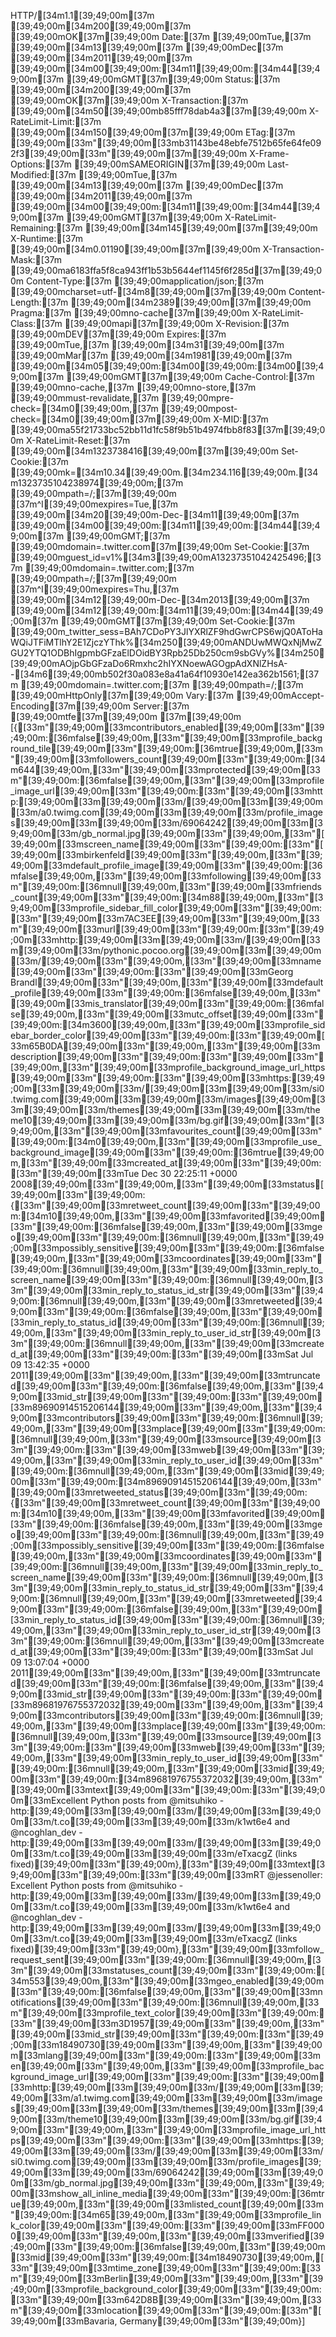 HTTP/[34m1.1[39;49;00m[37m [39;49;00m[34m200[39;49;00m[37m [39;49;00mOK[37m[39;49;00m
Date:[37m [39;49;00mTue,[37m [39;49;00m[34m13[39;49;00m[37m [39;49;00mDec[37m [39;49;00m[34m2011[39;49;00m[37m [39;49;00m[34m00[39;49;00m:[34m11[39;49;00m:[34m44[39;49;00m[37m [39;49;00mGMT[37m[39;49;00m
Status:[37m [39;49;00m[34m200[39;49;00m[37m [39;49;00mOK[37m[39;49;00m
X-Transaction:[37m [39;49;00m[34m50[39;49;00mb85fff78dab4a3[37m[39;49;00m
X-RateLimit-Limit:[37m [39;49;00m[34m150[39;49;00m[37m[39;49;00m
ETag:[37m [39;49;00m[33m"[39;49;00m[33mb31143be48ebfe7512b65fe64fe092f3[39;49;00m[33m"[39;49;00m[37m[39;49;00m
X-Frame-Options:[37m [39;49;00mSAMEORIGIN[37m[39;49;00m
Last-Modified:[37m [39;49;00mTue,[37m [39;49;00m[34m13[39;49;00m[37m [39;49;00mDec[37m [39;49;00m[34m2011[39;49;00m[37m [39;49;00m[34m00[39;49;00m:[34m11[39;49;00m:[34m44[39;49;00m[37m [39;49;00mGMT[37m[39;49;00m
X-RateLimit-Remaining:[37m [39;49;00m[34m145[39;49;00m[37m[39;49;00m
X-Runtime:[37m [39;49;00m[34m0.01190[39;49;00m[37m[39;49;00m
X-Transaction-Mask:[37m [39;49;00ma6183ffa5f8ca943ff1b53b5644ef1145f6f285d[37m[39;49;00m
Content-Type:[37m [39;49;00mapplication/json;[37m [39;49;00mcharset=utf-[34m8[39;49;00m[37m[39;49;00m
Content-Length:[37m [39;49;00m[34m2389[39;49;00m[37m[39;49;00m
Pragma:[37m [39;49;00mno-cache[37m[39;49;00m
X-RateLimit-Class:[37m [39;49;00mapi[37m[39;49;00m
X-Revision:[37m [39;49;00mDEV[37m[39;49;00m
Expires:[37m [39;49;00mTue,[37m [39;49;00m[34m31[39;49;00m[37m [39;49;00mMar[37m [39;49;00m[34m1981[39;49;00m[37m [39;49;00m[34m05[39;49;00m:[34m00[39;49;00m:[34m00[39;49;00m[37m [39;49;00mGMT[37m[39;49;00m
Cache-Control:[37m [39;49;00mno-cache,[37m [39;49;00mno-store,[37m [39;49;00mmust-revalidate,[37m [39;49;00mpre-check=[34m0[39;49;00m,[37m [39;49;00mpost-check=[34m0[39;49;00m[37m[39;49;00m
X-MID:[37m [39;49;00ma55f21733bc52bb11d1fc58f9b51b4974fbb8f83[37m[39;49;00m
X-RateLimit-Reset:[37m [39;49;00m[34m1323738416[39;49;00m[37m[39;49;00m
Set-Cookie:[37m [39;49;00mk=[34m10.34[39;49;00m.[34m234.116[39;49;00m.[34m1323735104238974[39;49;00m;[37m [39;49;00mpath=/;[37m[39;49;00m
[37m^I[39;49;00mexpires=Tue,[37m [39;49;00m[34m20[39;49;00m-Dec-[34m11[39;49;00m[37m [39;49;00m[34m00[39;49;00m:[34m11[39;49;00m:[34m44[39;49;00m[37m [39;49;00mGMT;[37m [39;49;00mdomain=.twitter.com[37m[39;49;00m
Set-Cookie:[37m [39;49;00mguest_id=v1%[34m3[39;49;00mA13237351042425496;[37m [39;49;00mdomain=.twitter.com;[37m [39;49;00mpath=/;[37m[39;49;00m
[37m^I[39;49;00mexpires=Thu,[37m [39;49;00m[34m12[39;49;00m-Dec-[34m2013[39;49;00m[37m [39;49;00m[34m12[39;49;00m:[34m11[39;49;00m:[34m44[39;49;00m[37m [39;49;00mGMT[37m[39;49;00m
Set-Cookie:[37m [39;49;00m_twitter_sess=BAh7CDoPY3JlYXRlZF9hdGwrCPS6wjQ0AToHaWQiJTFiMTlhY2E1ZjczYThk%[34m250[39;49;00mANDUwMWQxNjMwZGU2YTQ1ODBhIgpmbGFzaElDOidBY3Rpb25Db250cm9sbGVy%[34m250[39;49;00mAOjpGbGFzaDo6Rmxhc2hIYXNoewAGOgpAdXNlZHsA--[34m6[39;49;00mb502f30a083e8a41a64f10930e142ea362b1561;[37m [39;49;00mdomain=.twitter.com;[37m [39;49;00mpath=/;[37m [39;49;00mHttpOnly[37m[39;49;00m
Vary:[37m [39;49;00mAccept-Encoding[37m[39;49;00m
Server:[37m [39;49;00mtfe[37m[39;49;00m
[37m[39;49;00m
[{[33m"[39;49;00m[33mcontributors_enabled[39;49;00m[33m"[39;49;00m:[36mfalse[39;49;00m,[33m"[39;49;00m[33mprofile_background_tile[39;49;00m[33m"[39;49;00m:[36mtrue[39;49;00m,[33m"[39;49;00m[33mfollowers_count[39;49;00m[33m"[39;49;00m:[34m644[39;49;00m,[33m"[39;49;00m[33mprotected[39;49;00m[33m"[39;49;00m:[36mfalse[39;49;00m,[33m"[39;49;00m[33mprofile_image_url[39;49;00m[33m"[39;49;00m:[33m"[39;49;00m[33mhttp:[39;49;00m[33m\[39;49;00m[33m/[39;49;00m[33m\[39;49;00m[33m/a0.twimg.com[39;49;00m[33m\[39;49;00m[33m/profile_images[39;49;00m[33m\[39;49;00m[33m/69064242[39;49;00m[33m\[39;49;00m[33m/gb_normal.jpg[39;49;00m[33m"[39;49;00m,[33m"[39;49;00m[33mscreen_name[39;49;00m[33m"[39;49;00m:[33m"[39;49;00m[33mbirkenfeld[39;49;00m[33m"[39;49;00m,[33m"[39;49;00m[33mdefault_profile_image[39;49;00m[33m"[39;49;00m:[36mfalse[39;49;00m,[33m"[39;49;00m[33mfollowing[39;49;00m[33m"[39;49;00m:[36mnull[39;49;00m,[33m"[39;49;00m[33mfriends_count[39;49;00m[33m"[39;49;00m:[34m88[39;49;00m,[33m"[39;49;00m[33mprofile_sidebar_fill_color[39;49;00m[33m"[39;49;00m:[33m"[39;49;00m[33m7AC3EE[39;49;00m[33m"[39;49;00m,[33m"[39;49;00m[33murl[39;49;00m[33m"[39;49;00m:[33m"[39;49;00m[33mhttp:[39;49;00m[33m\[39;49;00m[33m/[39;49;00m[33m\[39;49;00m[33m/pythonic.pocoo.org[39;49;00m[33m\[39;49;00m[33m/[39;49;00m[33m"[39;49;00m,[33m"[39;49;00m[33mname[39;49;00m[33m"[39;49;00m:[33m"[39;49;00m[33mGeorg Brandl[39;49;00m[33m"[39;49;00m,[33m"[39;49;00m[33mdefault_profile[39;49;00m[33m"[39;49;00m:[36mfalse[39;49;00m,[33m"[39;49;00m[33mis_translator[39;49;00m[33m"[39;49;00m:[36mfalse[39;49;00m,[33m"[39;49;00m[33mutc_offset[39;49;00m[33m"[39;49;00m:[34m3600[39;49;00m,[33m"[39;49;00m[33mprofile_sidebar_border_color[39;49;00m[33m"[39;49;00m:[33m"[39;49;00m[33m65B0DA[39;49;00m[33m"[39;49;00m,[33m"[39;49;00m[33mdescription[39;49;00m[33m"[39;49;00m:[33m"[39;49;00m[33m"[39;49;00m,[33m"[39;49;00m[33mprofile_background_image_url_https[39;49;00m[33m"[39;49;00m:[33m"[39;49;00m[33mhttps:[39;49;00m[33m\[39;49;00m[33m/[39;49;00m[33m\[39;49;00m[33m/si0.twimg.com[39;49;00m[33m\[39;49;00m[33m/images[39;49;00m[33m\[39;49;00m[33m/themes[39;49;00m[33m\[39;49;00m[33m/theme10[39;49;00m[33m\[39;49;00m[33m/bg.gif[39;49;00m[33m"[39;49;00m,[33m"[39;49;00m[33mfavourites_count[39;49;00m[33m"[39;49;00m:[34m0[39;49;00m,[33m"[39;49;00m[33mprofile_use_background_image[39;49;00m[33m"[39;49;00m:[36mtrue[39;49;00m,[33m"[39;49;00m[33mcreated_at[39;49;00m[33m"[39;49;00m:[33m"[39;49;00m[33mTue Dec 30 22:25:11 +0000 2008[39;49;00m[33m"[39;49;00m,[33m"[39;49;00m[33mstatus[39;49;00m[33m"[39;49;00m:{[33m"[39;49;00m[33mretweet_count[39;49;00m[33m"[39;49;00m:[34m10[39;49;00m,[33m"[39;49;00m[33mfavorited[39;49;00m[33m"[39;49;00m:[36mfalse[39;49;00m,[33m"[39;49;00m[33mgeo[39;49;00m[33m"[39;49;00m:[36mnull[39;49;00m,[33m"[39;49;00m[33mpossibly_sensitive[39;49;00m[33m"[39;49;00m:[36mfalse[39;49;00m,[33m"[39;49;00m[33mcoordinates[39;49;00m[33m"[39;49;00m:[36mnull[39;49;00m,[33m"[39;49;00m[33min_reply_to_screen_name[39;49;00m[33m"[39;49;00m:[36mnull[39;49;00m,[33m"[39;49;00m[33min_reply_to_status_id_str[39;49;00m[33m"[39;49;00m:[36mnull[39;49;00m,[33m"[39;49;00m[33mretweeted[39;49;00m[33m"[39;49;00m:[36mfalse[39;49;00m,[33m"[39;49;00m[33min_reply_to_status_id[39;49;00m[33m"[39;49;00m:[36mnull[39;49;00m,[33m"[39;49;00m[33min_reply_to_user_id_str[39;49;00m[33m"[39;49;00m:[36mnull[39;49;00m,[33m"[39;49;00m[33mcreated_at[39;49;00m[33m"[39;49;00m:[33m"[39;49;00m[33mSat Jul 09 13:42:35 +0000 2011[39;49;00m[33m"[39;49;00m,[33m"[39;49;00m[33mtruncated[39;49;00m[33m"[39;49;00m:[36mfalse[39;49;00m,[33m"[39;49;00m[33mid_str[39;49;00m[33m"[39;49;00m:[33m"[39;49;00m[33m89690914515206144[39;49;00m[33m"[39;49;00m,[33m"[39;49;00m[33mcontributors[39;49;00m[33m"[39;49;00m:[36mnull[39;49;00m,[33m"[39;49;00m[33mplace[39;49;00m[33m"[39;49;00m:[36mnull[39;49;00m,[33m"[39;49;00m[33msource[39;49;00m[33m"[39;49;00m:[33m"[39;49;00m[33mweb[39;49;00m[33m"[39;49;00m,[33m"[39;49;00m[33min_reply_to_user_id[39;49;00m[33m"[39;49;00m:[36mnull[39;49;00m,[33m"[39;49;00m[33mid[39;49;00m[33m"[39;49;00m:[34m89690914515206144[39;49;00m,[33m"[39;49;00m[33mretweeted_status[39;49;00m[33m"[39;49;00m:{[33m"[39;49;00m[33mretweet_count[39;49;00m[33m"[39;49;00m:[34m10[39;49;00m,[33m"[39;49;00m[33mfavorited[39;49;00m[33m"[39;49;00m:[36mfalse[39;49;00m,[33m"[39;49;00m[33mgeo[39;49;00m[33m"[39;49;00m:[36mnull[39;49;00m,[33m"[39;49;00m[33mpossibly_sensitive[39;49;00m[33m"[39;49;00m:[36mfalse[39;49;00m,[33m"[39;49;00m[33mcoordinates[39;49;00m[33m"[39;49;00m:[36mnull[39;49;00m,[33m"[39;49;00m[33min_reply_to_screen_name[39;49;00m[33m"[39;49;00m:[36mnull[39;49;00m,[33m"[39;49;00m[33min_reply_to_status_id_str[39;49;00m[33m"[39;49;00m:[36mnull[39;49;00m,[33m"[39;49;00m[33mretweeted[39;49;00m[33m"[39;49;00m:[36mfalse[39;49;00m,[33m"[39;49;00m[33min_reply_to_status_id[39;49;00m[33m"[39;49;00m:[36mnull[39;49;00m,[33m"[39;49;00m[33min_reply_to_user_id_str[39;49;00m[33m"[39;49;00m:[36mnull[39;49;00m,[33m"[39;49;00m[33mcreated_at[39;49;00m[33m"[39;49;00m:[33m"[39;49;00m[33mSat Jul 09 13:07:04 +0000 2011[39;49;00m[33m"[39;49;00m,[33m"[39;49;00m[33mtruncated[39;49;00m[33m"[39;49;00m:[36mfalse[39;49;00m,[33m"[39;49;00m[33mid_str[39;49;00m[33m"[39;49;00m:[33m"[39;49;00m[33m89681976755372032[39;49;00m[33m"[39;49;00m,[33m"[39;49;00m[33mcontributors[39;49;00m[33m"[39;49;00m:[36mnull[39;49;00m,[33m"[39;49;00m[33mplace[39;49;00m[33m"[39;49;00m:[36mnull[39;49;00m,[33m"[39;49;00m[33msource[39;49;00m[33m"[39;49;00m:[33m"[39;49;00m[33mweb[39;49;00m[33m"[39;49;00m,[33m"[39;49;00m[33min_reply_to_user_id[39;49;00m[33m"[39;49;00m:[36mnull[39;49;00m,[33m"[39;49;00m[33mid[39;49;00m[33m"[39;49;00m:[34m89681976755372032[39;49;00m,[33m"[39;49;00m[33mtext[39;49;00m[33m"[39;49;00m:[33m"[39;49;00m[33mExcellent Python posts from @mitsuhiko - http:[39;49;00m[33m\[39;49;00m[33m/[39;49;00m[33m\[39;49;00m[33m/t.co[39;49;00m[33m\[39;49;00m[33m/k1wt6e4 and @ncoghlan_dev - http:[39;49;00m[33m\[39;49;00m[33m/[39;49;00m[33m\[39;49;00m[33m/t.co[39;49;00m[33m\[39;49;00m[33m/eTxacgZ (links fixed)[39;49;00m[33m"[39;49;00m},[33m"[39;49;00m[33mtext[39;49;00m[33m"[39;49;00m:[33m"[39;49;00m[33mRT @jessenoller: Excellent Python posts from @mitsuhiko - http:[39;49;00m[33m\[39;49;00m[33m/[39;49;00m[33m\[39;49;00m[33m/t.co[39;49;00m[33m\[39;49;00m[33m/k1wt6e4 and @ncoghlan_dev - http:[39;49;00m[33m\[39;49;00m[33m/[39;49;00m[33m\[39;49;00m[33m/t.co[39;49;00m[33m\[39;49;00m[33m/eTxacgZ (links fixed)[39;49;00m[33m"[39;49;00m},[33m"[39;49;00m[33mfollow_request_sent[39;49;00m[33m"[39;49;00m:[36mnull[39;49;00m,[33m"[39;49;00m[33mstatuses_count[39;49;00m[33m"[39;49;00m:[34m553[39;49;00m,[33m"[39;49;00m[33mgeo_enabled[39;49;00m[33m"[39;49;00m:[36mfalse[39;49;00m,[33m"[39;49;00m[33mnotifications[39;49;00m[33m"[39;49;00m:[36mnull[39;49;00m,[33m"[39;49;00m[33mprofile_text_color[39;49;00m[33m"[39;49;00m:[33m"[39;49;00m[33m3D1957[39;49;00m[33m"[39;49;00m,[33m"[39;49;00m[33mid_str[39;49;00m[33m"[39;49;00m:[33m"[39;49;00m[33m18490730[39;49;00m[33m"[39;49;00m,[33m"[39;49;00m[33mlang[39;49;00m[33m"[39;49;00m:[33m"[39;49;00m[33men[39;49;00m[33m"[39;49;00m,[33m"[39;49;00m[33mprofile_background_image_url[39;49;00m[33m"[39;49;00m:[33m"[39;49;00m[33mhttp:[39;49;00m[33m\[39;49;00m[33m/[39;49;00m[33m\[39;49;00m[33m/a1.twimg.com[39;49;00m[33m\[39;49;00m[33m/images[39;49;00m[33m\[39;49;00m[33m/themes[39;49;00m[33m\[39;49;00m[33m/theme10[39;49;00m[33m\[39;49;00m[33m/bg.gif[39;49;00m[33m"[39;49;00m,[33m"[39;49;00m[33mprofile_image_url_https[39;49;00m[33m"[39;49;00m:[33m"[39;49;00m[33mhttps:[39;49;00m[33m\[39;49;00m[33m/[39;49;00m[33m\[39;49;00m[33m/si0.twimg.com[39;49;00m[33m\[39;49;00m[33m/profile_images[39;49;00m[33m\[39;49;00m[33m/69064242[39;49;00m[33m\[39;49;00m[33m/gb_normal.jpg[39;49;00m[33m"[39;49;00m,[33m"[39;49;00m[33mshow_all_inline_media[39;49;00m[33m"[39;49;00m:[36mtrue[39;49;00m,[33m"[39;49;00m[33mlisted_count[39;49;00m[33m"[39;49;00m:[34m65[39;49;00m,[33m"[39;49;00m[33mprofile_link_color[39;49;00m[33m"[39;49;00m:[33m"[39;49;00m[33mFF0000[39;49;00m[33m"[39;49;00m,[33m"[39;49;00m[33mverified[39;49;00m[33m"[39;49;00m:[36mfalse[39;49;00m,[33m"[39;49;00m[33mid[39;49;00m[33m"[39;49;00m:[34m18490730[39;49;00m,[33m"[39;49;00m[33mtime_zone[39;49;00m[33m"[39;49;00m:[33m"[39;49;00m[33mBerlin[39;49;00m[33m"[39;49;00m,[33m"[39;49;00m[33mprofile_background_color[39;49;00m[33m"[39;49;00m:[33m"[39;49;00m[33m642D8B[39;49;00m[33m"[39;49;00m,[33m"[39;49;00m[33mlocation[39;49;00m[33m"[39;49;00m:[33m"[39;49;00m[33mBavaria, Germany[39;49;00m[33m"[39;49;00m}]
